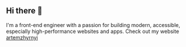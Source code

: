 ## Hi there 👋

I'm a front-end engineer with a passion for building modern, accessible, especially high-performance websites and apps. Check out my website [artemzhyrnyi](https://artemzhyrnyi.pages.dev/)
